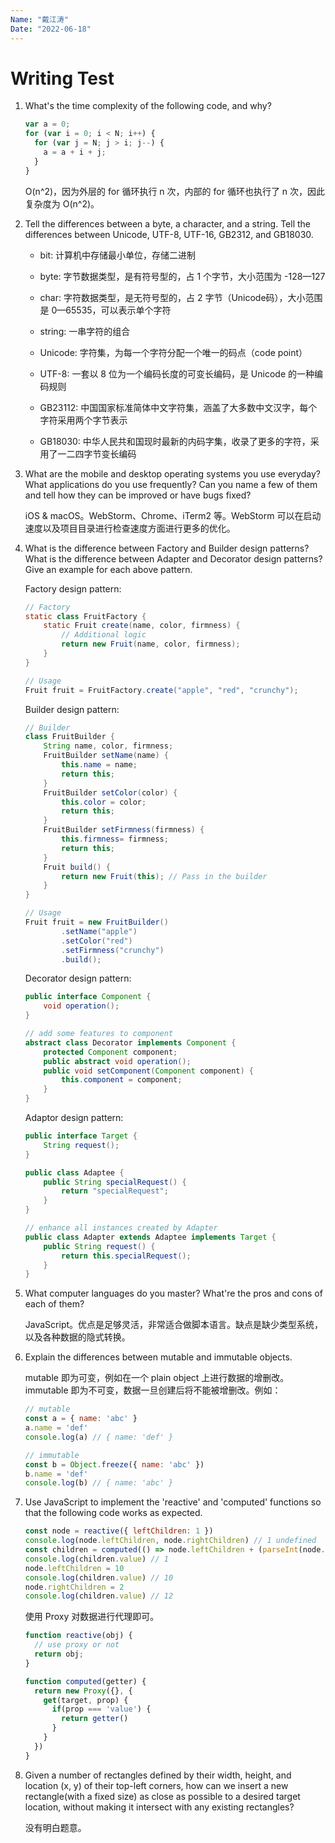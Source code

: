 ```yaml
---
Name: "戴江涛"
Date: "2022-06-18"
---
```


# Writing Test

1. What's the time complexity of the following code, and why?

    ```js
    var a = 0;
    for (var i = 0; i < N; i++) {
      for (var j = N; j > i; j--) {
        a = a + i + j;
      }
    }
    ```

    O(n^2)，因为外层的 for 循环执行 n 次，内部的 for 循环也执行了 n 次，因此复杂度为 O(n^2)。

2. Tell the differences between a byte, a character, and a string. Tell the differences between Unicode, UTF-8, UTF-16, GB2312, and GB18030.

    - bit: 计算机中存储最小单位，存储二进制
    - byte: 字节数据类型，是有符号型的，占 1 个字节，大小范围为 -128—127
    - char: 字符数据类型，是无符号型的，占 2 字节（Unicode码），大小范围是 0—65535，可以表示单个字符
    - string: 一串字符的组合

    - Unicode: 字符集，为每一个字符分配一个唯一的码点（code point）
    - UTF-8: 一套以 8 位为一个编码长度的可变长编码，是 Unicode 的一种编码规则
    - GB23112: 中国国家标准简体中文字符集，涵盖了大多数中文汉字，每个字符采用两个字节表示
    - GB18030: 中华人民共和国现时最新的内码字集，收录了更多的字符，采用了一二四字节变长编码

3. What are the mobile and desktop operating systems you use everyday? What applications do you use frequently? Can you name a few of them and tell how they can be improved or have bugs fixed?

    iOS & macOS。WebStorm、Chrome、iTerm2 等。WebStorm 可以在启动速度以及项目目录进行检查速度方面进行更多的优化。

4. What is the difference between Factory and Builder design patterns? What is the difference between Adapter and Decorator design patterns? Give an example for each above pattern.

    Factory design pattern:

    ```java
    // Factory
    static class FruitFactory {
        static Fruit create(name, color, firmness) {
            // Additional logic
            return new Fruit(name, color, firmness);
        }
    }

    // Usage
    Fruit fruit = FruitFactory.create("apple", "red", "crunchy");
    ```

    Builder design pattern:

    ```java
    // Builder
    class FruitBuilder {
        String name, color, firmness;
        FruitBuilder setName(name) {
            this.name = name;
            return this;
        }
        FruitBuilder setColor(color) {
            this.color = color;
            return this;
        }
        FruitBuilder setFirmness(firmness) {
            this.firmness= firmness;
            return this;
        }
        Fruit build() {
            return new Fruit(this); // Pass in the builder
        }
    }

    // Usage
    Fruit fruit = new FruitBuilder()
            .setName("apple")
            .setColor("red")
            .setFirmness("crunchy")
            .build();
    ```

    Decorator design pattern:

    ```java
    public interface Component {
        void operation();
    }

    // add some features to component
    abstract class Decorator implements Component {
        protected Component component;
        public abstract void operation();
        public void setComponent(Component component) {
            this.component = component;
        }
    }
    ```

    Adaptor design pattern:

    ```java
    public interface Target {
        String request();
    }

    public class Adaptee {
        public String specialRequest() {
            return "specialRequest";
        }
    }

    // enhance all instances created by Adapter 
    public class Adapter extends Adaptee implements Target {
        public String request() {
            return this.specialRequest();
        }
    }
    ```

5. What computer languages do you master? What're the pros and cons of each of them?

    JavaScript。优点是足够灵活，非常适合做脚本语言。缺点是缺少类型系统，以及各种数据的隐式转换。

6. Explain the differences between mutable and immutable objects.

    mutable 即为可变，例如在一个 plain object 上进行数据的增删改。immutable 即为不可变，数据一旦创建后将不能被增删改。例如：

    ```js
    // mutable
    const a = { name: 'abc' }
    a.name = 'def'
    console.log(a) // { name: 'def' }

    // immutable
    const b = Object.freeze({ name: 'abc' })
    b.name = 'def'
    console.log(b) // { name: 'abc' }
    ```

7. Use JavaScript to implement the 'reactive' and 'computed' functions so that the following code works as expected.

    ```js
    const node = reactive({ leftChildren: 1 })
    console.log(node.leftChildren, node.rightChildren) // 1 undefined
    const children = computed(() => node.leftChildren + (parseInt(node.rightChildren) || 0))
    console.log(children.value) // 1
    node.leftChildren = 10
    console.log(children.value) // 10
    node.rightChildren = 2
    console.log(children.value) // 12
    ```

    使用 Proxy 对数据进行代理即可。

    ```js
    function reactive(obj) {
      // use proxy or not
      return obj;
    }

    function computed(getter) {
      return new Proxy({}, {
        get(target, prop) {
          if(prop === 'value') {
            return getter()
          }
        }
      })
    }
    ```

8. Given a number of rectangles defined by their width, height, and location (x, y) of their top-left corners, how can we insert a new rectangle(with a fixed size) as close as possible to a desired target location, without making it intersect with any existing rectangles?

    没有明白题意。
